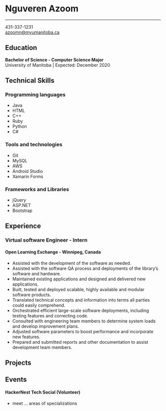 



# **Nguveren Azoom**   
***

431-337-1231  
azoomn@myumanitoba.ca


## **Education**  
**Bachelor of Science - Computer Science Major**  
University of Manitoba | Expected: December 2020  
## **Technical Skills**
### Programming languages  
* Java  
* HTML
* C++
* Ruby
* Python
* C#

### Tools and technologies    
* Git
* MySQL
* AWS
* Android Studio
* Xamarin Forms

### Frameworks and Libraries     
* jQuery
* ASP.NET
* Bootstrap


## **Experience**  
### Virtual software Engineer - Intern
#### Open Learning Exchange - Winnipeg, Canada
* Assisted with the development of the software as needed.
* Assisted with the software QA process and deployments of the library’s software and hardware.  
* Maintained existing applications and designed and delivered new applications.
* Built, tested and deployed scalable, highly available and modular software products.
* Translated technical concepts and information into terms all parties could easily comprehend.
* Orchestrated efficient large-scale software deployments, including testing features and correcting code.
* Consulted with engineering team members to determine system loads and develop improvement plans.
* Adjusted software parameters to boost performance and incorporate new features.
* Prepared and submitted reports and other documentation to assist development team members.

## **Projects**

## **Events**
#### HackerNest Tech Social (Volunteer)
 * meet ... areas of specializations

